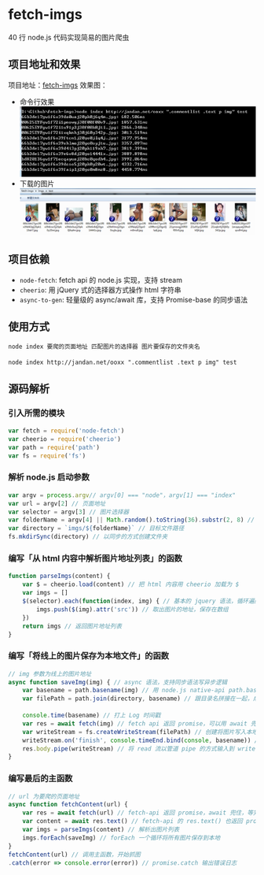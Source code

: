 # fetch-imgs
40 行 node.js 代码实现简易的图片爬虫

## 项目地址和效果

项目地址：[fetch-imgs](https://github.com/Lucifier129/fetch-imgs)
效果图：
- 命令行效果
	<img src="./imgs/img1.jpg">
- 下载的图片
	<img src="./imgs/img2.jpg">

## 项目依赖

- `node-fetch`: fetch api 的 node.js 实现，支持 stream
- `cheerio`: 用 jQuery 式的选择器方式操作 html 字符串
- `async-to-gen`: 轻量级的 async/await 库，支持 Promise-base 的同步语法

## 使用方式

```shell
node index 要爬的页面地址 匹配图片的选择器 图片要保存的文件夹名

node index http://jandan.net/ooxx ".commentlist .text p img" test
```

## 源码解析

### 引入所需的模块

```javascript
var fetch = require('node-fetch')
var cheerio = require('cheerio')
var path = require('path')
var fs = require('fs')
```

### 解析 node.js 启动参数

```javascript
var argv = process.argv// argv[0] === "node"，argv[1] === "index"
var url = argv[2] // 页面地址
var selector = argv[3] // 图片选择器
var folderName = argv[4] || Math.random().toString(36).substr(2, 8) // 目标文件夹名，如不传，生成一个随机名字
var directory = `imgs/${folderName}` // 目标文件路径
fs.mkdirSync(directory) // 以同步的方式创建文件夹
```

### 编写「从 html 内容中解析图片地址列表」的函数

```javascript
function parseImgs(content) {
	var $ = cheerio.load(content) // 把 html 内容用 cheerio 加载为 $
	var imgs = []
	$(selector).each(function(index, img) { // 基本的 jquery 语法，循环遍历所有选择的图片
		imgs.push($(img).attr('src')) // 取出图片的地址，保存在数组
	})
	return imgs // 返回图片地址列表
}
```

### 编写「将线上的图片保存为本地文件」的函数

```javascript
// img 参数为线上的图片地址
async function saveImg(img) { // async 语法，支持同步语法写异步逻辑
	var basename = path.basename(img) // 用 node.js native-api path.basename 解析出图片名
	var filePath = path.join(directory, basename) // 跟目录名拼接在一起，成为图片的本地地址
	
	console.time(basename) // 打上 Log 时间戳
	var res = await fetch(img) // fetch api 返回 promise，可以用 await 兜住
	var writeStream = fs.createWriteStream(filePath) // 创建将图片写入本地文件的流
	writeStream.on('finish', console.timeEnd.bind(console, basename)) // 在写入图片完毕时，输出耗时
	res.body.pipe(writeStream) // 将 read 流以管道 pipe 的方式输入到 write 流
}
```

### 编写最后的主函数

```javascript
// url 为要爬的页面地址
async function fetchContent(url) {
	var res = await fetch(url) // fetch-api 返回 promise，await 兜住，等完成后再执行下面的代码
	var content = await res.text() // fetch-api 的 res.text() 也返回 promise，也用 await 兜住
	var imgs = parseImgs(content) // 解析出图片列表
	imgs.forEach(saveImg) // forEach 一个循环将所有图片保存到本地
}
fetchContent(url) // 调用主函数，开始抓图
.catch(error => console.error(error)) // promise.catch 输出错误日志
```